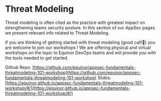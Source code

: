 # Threat Modeling

Threat modeling is often cited as the practice with greatest impact on strengthening teams security posture. In this section of our AppSec pages we present relevant info related to Threat Modeling.

If you are thinking of getting started with threat modeling (good call!🙌) you are welcome to join our workshops ! We are offering physical and virtual workshops on the topic to Equinor DevOps teams and will provide you with the tools needed to get started.

Github Repo: [https://github.com/equinor/appsec-fundamentals-threatmodeling-101-workshop](https://github.com/equinor/appsec-fundamentals-threatmodeling-101-workshop)
Slides: [https://equinor.github.io/appsec-fundamentals-threatmodeling-101-workshop/#/](https://equinor.github.io/appsec-fundamentals-threatmodeling-101-workshop/#/)